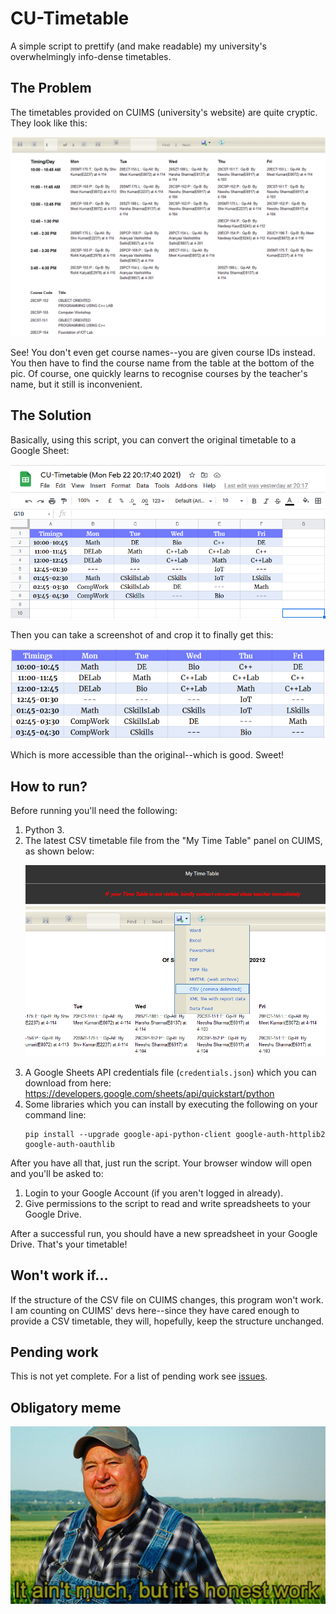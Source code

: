 # CU-Timetable
A simple script to prettify (and make readable) my university's overwhelmingly info-dense timetables.

## The Problem
The timetables provided on CUIMS (university's website) are quite cryptic. They look like this:
<p align="center"><img src="images/before.png"></p>

See! You don't even get course names--you are given course IDs instead. You then have to find the course
name from the table at the bottom of the pic. Of course, one quickly learns to recognise courses by the teacher's name,
but it still is inconvenient.

## The Solution
Basically, using this script, you can convert the original timetable to a Google Sheet:
<p align="center"><img src="images/gs-after.png"></p>

Then you can take a screenshot of and crop it to finally get this:
<p align="center"><img src="images/cropped-after.png"></p>

Which is more accessible than the original--which is good. Sweet!

## How to run?
Before running you'll need the following:
 1. Python 3.
 2. The latest CSV timetable file from the "My Time Table" panel on CUIMS, as shown below:
    <p><img src="images/csv-download.png"></p>
 3. A Google Sheets API credentials file (`credentials.json`) which you can download from here: https://developers.google.com/sheets/api/quickstart/python
 4. Some libraries which you can install by executing the following on your command line:
    ```
    pip install --upgrade google-api-python-client google-auth-httplib2 google-auth-oauthlib
    ```

After you have all that, just run the script. Your browser window will open and you'll be asked to:
 1. Login to your Google Account (if you aren't logged in already).
 2. Give permissions to the script to read and write spreadsheets to your Google Drive.

After a successful run, you should have a new spreadsheet in your Google Drive. That's your timetable!

## Won't work if...
If the structure of the CSV file on CUIMS changes, this program won't work. I am counting on CUIMS'
devs here--since they have cared enough to provide a CSV timetable, they will, hopefully, keep the
structure unchanged.

## Pending work
This is not yet complete. For a list of pending work see [issues](https://github.com/palak-jha/CU-Timetable/issues).

## Obligatory meme
<p align="center"><img src="images/meme.jpg"></p>
